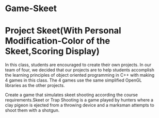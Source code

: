 # Game-Skeet
# Project Skeet(With Personal Modification-Color of the Skeet,Scoring Display)

In this class, students are encouraged to create their own projects. In our team of four, we decided that our projects are to help students accomplish the learning principles of object oriented programming in C++ with making 4 games in this class. The 4 games use the same simplified OpenGL libraries as the other projects.





Create a game that simulates skeet shooting according the course requirements.Skeet or Trap Shooting is a game played by hunters where a clay pigeon is ejected from a throwing device and a marksman attempts to shoot them with a shotgun.
